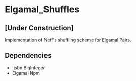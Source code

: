 # Elgamal_Shuffles
## [Under Construction]
Implementation of Neff's shuffling scheme for Elgamal Pairs.

## Dependencies
* .jsbn BigInteger
* Elgamal Npm
